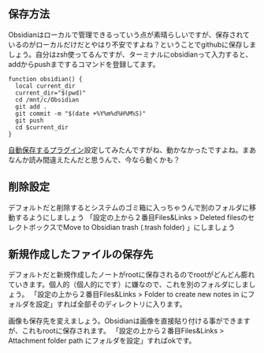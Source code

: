 
## 保存方法

Obsidianはローカルで管理できるっていう点が素晴らしいですが、保存されているのがローカルだけだとやはり不安ですよね？ということでgithubに保存しましょう。自分はzsh使ってるんですが、ターミナルにobsidianって入力すると、addからpushまでするコマンドを登録してます。

```
function obsidian() {
  local current_dir
  current_dir="$(pwd)"
  cd /mnt/c/Obsidian
  git add .
  git commit -m "$(date +%Y%m%d%H%M%S)"
  git push
  cd $current_dir
}
```

[自動保存するプラグイン](https://github.com/denolehov/obsidian-git)設定してみたんですがね、動かなかったですよね。まあなんか読み間違えたんだと思うんで、今なら動くかも？

## 削除設定

デフォルトだと削除するとシステムのゴミ箱に入っちゃうんで別のフォルダに移動するようにしましょう
「設定の上から２番目Files&Links > Deleted filesのセレクトボックスでMove to Obsidian trash (.trash folder) 」にしましょう

## 新規作成したファイルの保存先

デフォルトだと新規作成したノートがrootに保存されるのでrootがどんどん膨れていきます。個人的（個人的にです）に嫌なので、これを別のフォルダにしましょう。
「設定の上から２番目Files&Links > Folder to create new notes in  にフォルダを設定」すれば全部そのディレクトリに入ります。

画像も保存先を変えましょう。Obsidianは画像を直接貼り付ける事ができますが、これもrootに保存されます。
「設定の上から２番目Files&Links > Attachment folder path にフォルダを設定」すればokです。
